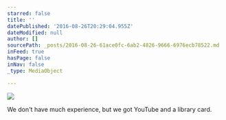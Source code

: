 ```yaml
---
starred: false
title: ''
datePublished: '2016-08-26T20:29:04.955Z'
dateModified: null
author: []
sourcePath: _posts/2016-08-26-61ace0fc-6ab2-4826-9666-6976ecb78522.md
inFeed: true
hasPage: false
inNav: false
_type: MediaObject

---
```

![](https://the-grid-user-content.s3-us-west-2.amazonaws.com/e1bacadd-1174-4de9-a662-3c1c05cf4eaa.jpg)

We don't have much experience, but we got YouTube and a library card.